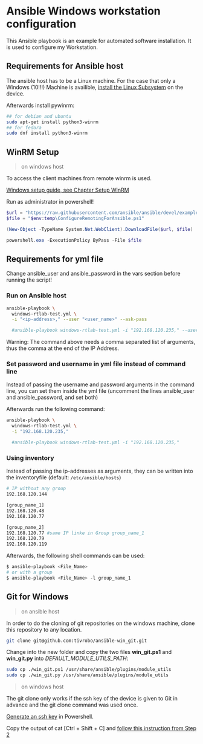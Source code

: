 # Ansible Windows workstation configuration

This Ansible playbook is an example for automated software installation. It is used to configure my Workstation.

## Requirements for Ansible host
The ansible host has to be a Linux machine. For the case that only a Windows (10!!!) Machine is availible, [install the Linux Subsystem](https://docs.microsoft.com/en-us/windows/wsl/install-win10) on the device.

Afterwards install pywinrm:

``` bash
## for debian and ubuntu
sudo apt-get install python3-winrm
## for fedora
sudo dnf install python3-winrm
```

## WinRM Setup
> on windows host

To access the client machines from remote winrm is used.

[Windows setup guide, see Chapter Setup WinRM](https://docs.ansible.com/ansible/latest/user_guide/windows_setup.html)

Run as administrator in powershell!

``` powershell
$url = "https://raw.githubusercontent.com/ansible/ansible/devel/examples/scripts/ConfigureRemotingForAnsible.ps1"
$file = "$env:temp\ConfigureRemotingForAnsible.ps1"

(New-Object -TypeName System.Net.WebClient).DownloadFile($url, $file)

powershell.exe -ExecutionPolicy ByPass -File $file
```
## Requirements for yml file
Change ansible_user and ansible_password in the vars section before running the script!

### Run on Ansible host

``` bash
ansible-playbook \
  windows-rtlab-test.yml \
  -i "<ip-address>," --user "<user_name>" --ask-pass

  #ansible-playbook windows-rtlab-test.yml -i "192.168.120.235," --user "John Doe" --ask-pass
```


Warning: The command above needs a comma separated list of arguments, thus the comma at the end of the IP Address.

### Set password and username in yml file instead of command line

Instead of passing the username and password arguments in the command line, you can set them inside the yml file (uncomment the lines ansible_user and ansible_password, and set both)

Afterwards run the following command:

``` bash
ansible-playbook \
  windows-rtlab-test.yml \
  -i "192.168.120.235,"

  #ansible-playbook windows-rtlab-test.yml -i "192.168.120.235,"
```

### Using inventory

Instead of passing the ip-addresses as arguments, they can be written into the inventoryfile (default: `/etc/ansible/hosts`)
```bash
# IP without any group
192.168.120.144

[group_name_1]
192.168.120.48
192.168.120.77

[group_name_2]
192.168.120.77 #same IP linke in Group group_name_1
192.168.120.79
192.168.120.119
```
Afterwards, the following shell commands can be used:
```bash
$ ansible-playbook <File_Name>
# or with a group
$ ansible-playbook <File_Name> -l group_name_1
```
## Git for Windows
> on ansible host

In order to do the cloning of git repositories on the windows machine, clone this repository to any location.
```bash
git clone git@github.com:tivrobo/ansible-win_git.git
``` 
Change into the new folder and copy the two files **win_git.ps1** and **win_git.py** into *DEFAULT_MODULE_UTILS_PATH*: 
```bash
sudo cp ./win_git.ps1 /usr/share/ansible/plugins/module_utils
sudo cp ./win_git.py /usr/share/ansible/plugins/module_utils
```

> on windows host

The git clone only works if the ssh key of the device is given to Git in advance and the git clone command was used once.

[Generate an ssh key](https://git-scm.com/book/it/v2/Git-on-the-Server-Generating-Your-SSH-Public-Key) in Powershell.


Copy the output of cat [Ctrl + Shift + C] and [follow this instruction from Step 2](https://help.github.com/en/articles/adding-a-new-ssh-key-to-your-github-account)
